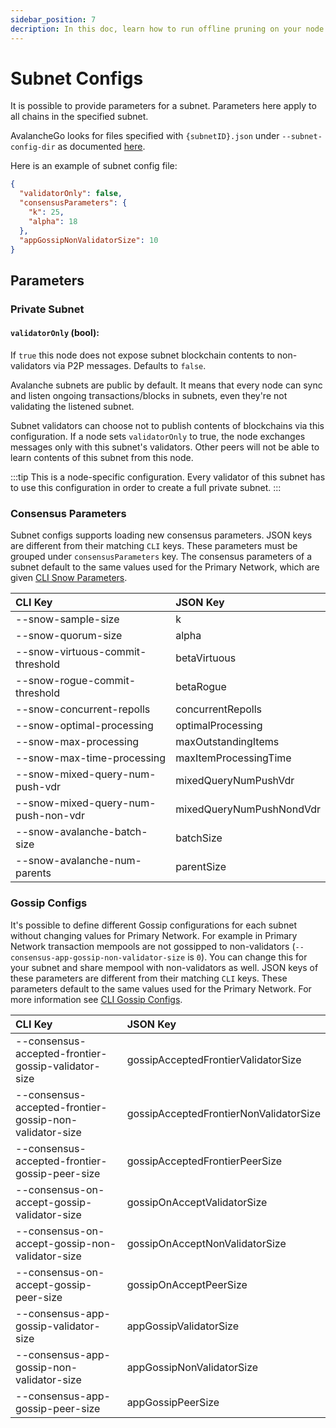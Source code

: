 ```yaml
---
sidebar_position: 7
decription: In this doc, learn how to run offline pruning on your node to reduce its disk usage.
---
```


# Subnet Configs

It is possible to provide parameters for a subnet. Parameters here apply to all chains in the specified subnet.

AvalancheGo looks for files specified with `{subnetID}.json` under `--subnet-config-dir` as documented [here](./avalanchego-config-flags.md#subnet-configs).

Here is an example of subnet config file:

```json
{
  "validatorOnly": false,
  "consensusParameters": {
    "k": 25,
    "alpha": 18
  },
  "appGossipNonValidatorSize": 10
}
```

## Parameters

### Private Subnet

#### `validatorOnly` (bool):

If `true` this node does not expose subnet blockchain contents to non-validators via P2P messages. Defaults to `false`.

Avalanche subnets are public by default. It means that every node can sync and listen ongoing transactions/blocks in subnets, even they're not validating the listened subnet.

Subnet validators can choose not to publish contents of blockchains via this configuration. If a node sets `validatorOnly` to true, the node exchanges messages only with this subnet's validators. Other peers will not be able to learn contents of this subnet from this node.

:::tip
This is a node-specific configuration. Every validator of this subnet has to use this configuration in order to create a full private subnet.
:::

### Consensus Parameters

Subnet configs supports loading new consensus parameters. JSON keys are different from their matching `CLI` keys. These parameters must be grouped under `consensusParameters` key. The consensus parameters of a subnet default to the same values used for the Primary Network, which are given [CLI Snow Parameters](./avalanchego-config-flags.md#snow-parameters).

| CLI Key                             | JSON Key                 |
| :---------------------------------- | :----------------------- |
| --snow-sample-size                  | k                        |
| --snow-quorum-size                  | alpha                    |
| --snow-virtuous-commit-threshold    | betaVirtuous             |
| --snow-rogue-commit-threshold       | betaRogue                |
| --snow-concurrent-repolls           | concurrentRepolls        |
| --snow-optimal-processing           | optimalProcessing        |
| --snow-max-processing               | maxOutstandingItems      |
| --snow-max-time-processing          | maxItemProcessingTime    |
| --snow-mixed-query-num-push-vdr     | mixedQueryNumPushVdr     |
| --snow-mixed-query-num-push-non-vdr | mixedQueryNumPushNondVdr |
| --snow-avalanche-batch-size         | batchSize                |
| --snow-avalanche-num-parents        | parentSize               |

### Gossip Configs

It's possible to define different Gossip configurations for each subnet without changing values for Primary Network. For example in Primary Network transaction mempools are not gossipped to non-validators (`--consensus-app-gossip-non-validator-size` is `0`). You can change this for your subnet and share mempool with non-validators as well. JSON keys of these parameters are different from their matching `CLI` keys. These parameters default to the same values used for the Primary Network. For more information see [CLI Gossip Configs](./avalanchego-config-flags.md#gossiping).

| CLI Key                                                 | JSON Key                               |
| :------------------------------------------------------ | :------------------------------------- |
| --consensus-accepted-frontier-gossip-validator-size     | gossipAcceptedFrontierValidatorSize    |
| --consensus-accepted-frontier-gossip-non-validator-size | gossipAcceptedFrontierNonValidatorSize |
| --consensus-accepted-frontier-gossip-peer-size          | gossipAcceptedFrontierPeerSize         |
| --consensus-on-accept-gossip-validator-size             | gossipOnAcceptValidatorSize            |
| --consensus-on-accept-gossip-non-validator-size         | gossipOnAcceptNonValidatorSize         |
| --consensus-on-accept-gossip-peer-size                  | gossipOnAcceptPeerSize                 |
| --consensus-app-gossip-validator-size                   | appGossipValidatorSize                 |
| --consensus-app-gossip-non-validator-size               | appGossipNonValidatorSize              |
| --consensus-app-gossip-peer-size                        | appGossipPeerSize                      |
